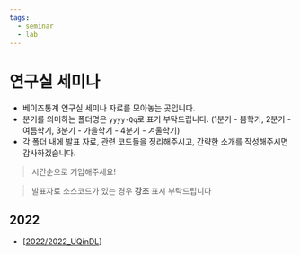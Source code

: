 ```yaml
---
tags:
  - seminar
  - lab
---
```


# 연구실 세미나

* 베이즈통계 연구실 세미나 자료를 모아놓는 곳입니다.
* 분기를 의미하는 폴더명은 `yyyy-Qq`로 표기 부탁드립니다. (1분기 - 봄학기, 2분기 - 여름학기, 3분기 - 가을학기 - 4분기 - 겨울학기)
* 각 폴더 내에 발표 자료, 관련 코드들을 정리해주시고, 간략한 소개를 작성해주시면 감사하겠습니다.

> 시간순으로 기입해주세요!

> 발표자료 소스코드가 있는 경우 **강조** 표시 부탁드립니다

## 2022

* [[2022/2022_UQinDL]]

[//begin]: # "Autogenerated link references for markdown compatibility"
[2022/2022_UQinDL]: 2022/2022_UQinDL.md "A Review of Uncertainty Quantification in Deep Learning: Techniques, Applications and Challenges"
[//end]: # "Autogenerated link references"